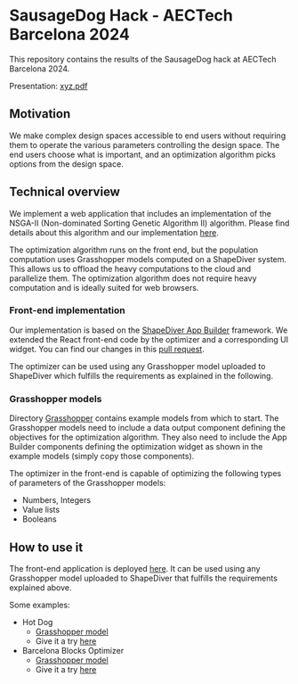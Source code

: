 # SausageDog Hack - AECTech Barcelona 2024
This repository contains the results of the SausageDog hack at AECTech Barcelona 2024.

Presentation: [xyz.pdf](xyz.pdf)

## Motivation

We make complex design spaces accessible to end users without requiring them to operate 
the various parameters controlling the design space. The end users choose what is important, 
and an optimization algorithm picks options from the design space. 

## Technical overview

We implement a web application that includes an implementation of the 
NSGA-II (Non-dominated Sorting Genetic Algorithm II) algorithm. Please find details about
this algorithm and our implementation 
[here](https://github.com/shapediver/AppBuilderSdk/tree/task/optimizer/src/optimization). 

The optimization algorithm runs on the front end, but the population computation
uses Grasshopper models computed on a ShapeDiver system. This allows us to offload
the heavy computations to the cloud and parallelize them. The optimization algorithm
does not require heavy computation and is ideally suited for web browsers. 

### Front-end implementation

Our implementation is based on the [ShapeDiver App Builder](https://help.shapediver.com/doc/shapediver-app-builder) 
framework. We extended the React front-end code by the optimizer and a corresponding 
UI widget. You can find our changes in this [pull request](https://github.com/shapediver/AppBuilderSdk/pull/72). 

The optimizer can be used using any Grasshopper model uploaded to ShapeDiver which fulfills
the requirements as explained in the following. 

### Grasshopper models

Directory [Grasshopper](Grasshopper) contains example models from which to start. The Grasshopper
models need to include a data output component defining the objectives for the optimization algorithm. 
They also need to include the App Builder components defining the optimization widget as shown 
in the example models (simply copy those components).

The optimizer in the front-end is capable of optimizing the following types of parameters of the Grasshopper models: 

  * Numbers, Integers
  * Value lists
  * Booleans

## How to use it

The front-end application is deployed [here](https://appbuilder.shapediver.com/v1/main/0.3.0-optimizer/). 
It can be used using any Grasshopper model uploaded to ShapeDiver that fulfills the requirements explained above. 

Some examples: 

  * Hot Dog
    * [Grasshopper model](Grasshopper/hotdog.ghx)
    * Give it a try [here](https://appbuilder.shapediver.com/v1/main/0.3.0-optimizer/?slug=240421-hotdog)
  * Barcelona Blocks Optimizer
    * [Grasshopper model](Grasshopper/BarcelonaBlocksOptimizer.ghx)
    * Give it a try [here](https://appbuilder.shapediver.com/v1/main/0.3.0-optimizer/?slug=barcelonablocksoptimizer)


